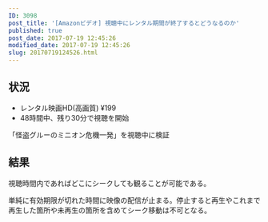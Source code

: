 ```yaml
---
ID: 3098
post_title: '[Amazonビデオ] 視聴中にレンタル期間が終了するとどうなるのか'
published: true
post_date: 2017-07-19 12:45:26
modified_date: 2017-07-19 12:45:26
slug: 20170719124526.html
---
```

<h2>状況</h2>
<ul>
<li>レンタル映画HD(高画質) ¥199</li>
<li>48時間中、残り30分で視聴を開始</li>
</ul>
<p>「怪盗グルーのミニオン危機一発」を視聴中に検証</p>
<h2>結果</h2>
<p>視聴時間内であればどこにシークしても観ることが可能である。</p>
<p>単純に有効期限が切れた時間に映像の配信が止まる。停止すると再生やこれまで再生した箇所や未再生の箇所を含めてシーク移動は不可となる。</p>